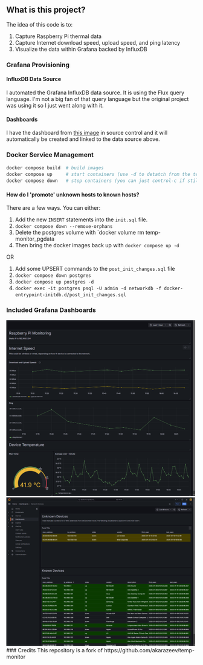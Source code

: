 ## What is this project?

The idea of this code is to:
1. Capture Raspberry Pi thermal data
2. Capture Internet download speed, upload speed, and ping latency
3. Visualize the data within Grafana backed by InfluxDB

### Grafana Provisioning
#### InfluxDB Data Source
I automated the Grafana InfluxDB data source. It is using the Flux query language. I'm not a big fan of that query language but the original project was using it so I just went along with it.

#### Dashboards
I have the dashboard from [this image](img/speed_and_temp_dashboard.png) in source control and it will automatically be created and linked to the data source above.

### Docker Service Management
```bash
docker compose build  # build images
docker compose up     # start containers (use -d to detatch from the terminal)
docker compose down   # stop containers (you can just control-c if still attached)
```

#### How do I 'promote' unknown hosts to known hosts?

There are a few ways. You can either:
1. Add the new `INSERT` statements into the `init.sql` file. 
2. `docker compose down --remove-orphans`
3. Delete the postgres volume with `docker volume rm temp-monitor_pgdata
4. Then bring the docker images back up with `docker compose up -d` 

OR

1. Add some UPSERT commands to the `post_init_changes.sql` file
2. `docker compose down postgres`
3. `docker compose up postgres -d`
2. `docker exec -it postgres psql -U admin -d networkdb -f docker-entrypoint-initdb.d/post_init_changes.sql`

### Included Grafana Dashboards
<img src="img/speed_and_temp_dashboard.png" width="500px">
<img src="img/Screenshot 2025-01-10 211412.png" width="500px">
### Credits
This repository is a fork of https://github.com/akarazeev/temp-monitor
